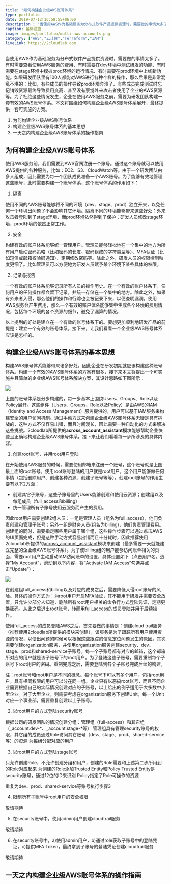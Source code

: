```yaml
---
title: "如何构建企业级AWS账号体系"
type: portfolio
date: 2019-07-12T16:58:55+06:00
description : "当使用AWS作为基础服务为分布式软件产品提供资源时，需要做的事情太多了。有时需要查看使用AWS服务的费用、有时需要在dev环境中测试研发的功能、有时需要在stage环境中模拟prod环境的运行情况、有时需要在prod环境中上线新功能。如果研发团队里有100人都能对AWS进行各种个样的操作，那么后果是非常混乱不堪的：比如，有些成员的操作导致prod环境奔溃了、有些成员完成测试时忘记销毁资源最终导致费用变高、甚至没有察觉外来攻击者使用了企业的AWS资源等。为了杜绝这些情况发生，企业在使用AWS服务之前，需要为研发团队构建一套有效的AWS账号体系。本文将围绕如何构建企业级AWS账号体系展开，最终提供一套可实施的方案。"
caption: 基础设施
image: images/portfolio/multi-aws-accounts.png
category: ["AWS","云计算","Terraform","IAM"]
liveLink: https://2cloudlab.com
---
```


当使用AWS作为基础服务为分布式软件产品提供资源时，需要做的事情太多了。有时需要查看使用AWS服务的费用、有时需要在dev环境中测试研发的功能、有时需要在stage环境中模拟prod环境的运行情况、有时需要在prod环境中上线新功能。如果研发团队里有100人都能对AWS进行各种个样的操作，那么后果是非常混乱不堪的：比如，有些成员的操作导致prod环境奔溃了、有些成员完成测试时忘记销毁资源最终导致费用变高、甚至没有察觉外来攻击者使用了企业的AWS资源等。为了杜绝这些情况发生，企业在使用AWS服务之前，需要为研发团队构建一套有效的AWS账号体系。本文将围绕如何构建企业级AWS账号体系展开，最终提供一套可实施的方案。

1. 为何构建企业级AWS账号体系
2. 构建企业级AWS账号体系的基本思想
3. 一天之内构建企业级AWS账号体系的操作指南

## 为何构建企业级AWS账号体系

使用AWS服务前，我们需要到AWS官网注册一个账号。通过这个账号就可以使用AWS提供的各种服务，比如：EC2、S3、CloudWatch等。由于一个研发团队由多人组成，因此需要为每一个团队成员准备一个AWS账号。为了能够有效地管理这些账号，此时需要构建一个账号体系，这个账号体系的作用如下：

1. 隔离

使用不同的AWS账号能够将不同的环境（dev、stage、prod）独立开来，以免任何一个环境出问题了不会影响其它环境。隔离不同的环境能够带来这些好处：外来攻击者登陆到了stage环境，而prod环境依然得到了保护；研发人员修改stage环境，prod环境的依然正常工作。

2. 安全

构建有效的账户体系能够统一管理用户。管理员能够轻松地在一个集中的地方为所有用户启动密码策略（比如密码的长度、密码组成的字符类型等）、MFA认证（比如短信或邮箱校验码通知）、定期修改密码等。除此之外，研发人员的权限控制粒度更细了。比如管理员可以方便地为研发人员赋予某个环境下某些具体的权限。

3. 记录与报告

一个有效的账户体系能够记录所有人员的操作历史。在一个有效的账户体系下，任何用户的任何操作都会留下记录，并统一存储在一个集中的地方。除此之外，如果有外来者入侵，那么他们的操作和行踪也会被记录下来，以便查明漏洞。使用AWS服务会产生费用，那么一个有效的账户体系能够集中生成各个环境的费用情况，包括每个环境的各个资源的细节，避免了漏算的情况。

以上提到的好处是建立在一个有效的账号体系下的。要想更加顺利地研发产品的前提是：建立一个有效的账号体系。接下来，让我们看看一个企业级AWS账号体系应该是怎样的。

## 构建企业级AWS账号体系的基本思想

构建AWS账号体系能够带来诸多好处，因此企业在研发初期就应该构建这种账号体系。构建一个有效的AWS账号体系的方案有很多，接下来本文将提出一个可实施并且简单的企业级AWS账号体系解决方案，其设计思路如下图所示：

![](https://2cloudlab.com/images/blog/aws-account-structure.png)

上图的账号体系是分步构建的，每一步基本上围绕Users、Groups、Role以及Policy展开。这些组件（Users、Groups、Role以及Policy）是由AWS的IAM（Identity and Access Management）服务提供的，用户可以基于IAM服务来构建安全的用户访问机制。通过手动方式来创建企业级AWS账号体系无疑是具有挑战的，这种方式不仅容易出错，而且时间漫长，因此需要一种自动化的方式来解决这些挑战。2cloudlab所提供的**across_account_assistant**模块能够帮助企业快速且正确地构建企业级AWS账号体系。接下来让我们看看每一步所涉及的具体内容。

1. 创建root账号，并用root用户登陆

在开始使用AWS服务的时候，需要使用邮箱来注册一个账号，这个账号就是上图最上面的root账号。使用root账号登陆的用户就是root用户，这个用户能够做任何事情（包括删除用户、创建各种资源、创建子账号等等）。创建root账号的作用主要有以下2方面：

* 创建其它子账号，这些子账号里的Users能够创建和使用云资源；创建组以及每组成员（full_access和billing）
* 统一管理所有子账号使用云服务而产生的费用。

因此root用户需要创建2组人员：一组是管理人员（组名为full_access），他们负责创建和管理子账号；另外一组是财务人员(组名为billing)，他们负责管理费用。创建组的同时，需要指定哪些用户属于哪个组，这些操作步骤可以通过点击AWS的UI页面完成，但是这种手动方式容易出错而且十分耗时，因此推荐使用2cloudlab所提供的[across_account_assistant]()模块来创建（最多需要一天就能建立完整的企业级AWS账号体系）。为了使billing组的用户能够访问账单相关的页面，需要root用户主动启动IAM访问账单的设置，具体设置如下（点击用户名，选择"My Account"，滑动到以下内容，将“Activate IAM Access”勾选并点击“Update”）：

![](https://2cloudlab.com/images/blog/iam-user-access-to-billing.png)

在创建组full_access和billing以及对应的成员之后，需要降低入侵root账号的风险。具体的操作方式为：为root用户开启MFA验证，其不能用于研发并需要安全放置，只允许少部分人知道，删除所有root用户相关的命令行方式登陆凭证，定期更换密码。从此之后退出root账号，转而用full_access的成员登陆并用于后续操作。

使用full_access的成员登陆AWS之后，首先要做的事情是：创建cloud trail服务（推荐使用2cloudlab所提供的模块来创建），该服务是为了跟踪所有用户使用资源的情况，以便出问题的时候可以根据这些跟踪的信息定位问题发生的原因。其次需要创建organization服务，并使用organization服务创建security、dev、stage、prod和shared-service子账号。每一个子账号都有对应的邮箱，这个邮箱所对应的用户就是该子账号下的root用户。为了登陆这些子账号，需要重制每个子账号下root用户的密码。重制完成之后，需要登陆到各个子账号完成后续的构建。

注：root账号和root用户是不同的概念。每个账号下可以有多个用户，包括root用户，具有相同权限的用户可以分在同一组。企业只有以恶搞root账号，而且不同企业需要根据自己的实际情况创建对应的子账号，以上给出的例子适用于大多数中小型企业。对于大型企业，则需要考虑在organization服务下创建Unit，每一个Unit对应一个事业部，需要重复创建以上子账号。

2. 以root用户的方式登陆security账号

根据公司的研发团队的情况创建分组：管理组（full-access）和其它组（_account.dev-*、_account.stage-*等）
管理组具有管理security账号的权限，其它组的成员通过Role访问其它账号（dev、stage、prod、shared-service等）的资源
为每组分配对应的用户

3. 以root用户的方式登陆stage账号

只允许创建Role，不允许创建分组和用户，创建的Role需要和上述第二步所用到的Role对应起来
为创建的Role添加Trusted Entity和Policy
Trusted Entity是security账号，通过12位的ID来识别
Policy指定了Role可操作的资源

重复为dev、prod、shared-service等账号执行步骤3

4. 限制所有子账号中root用户的安全权限

敬请期待

5. 在security账号中，使用admin用户创建cloudtrail服务

敬请期待

6. 在security账号中，a)使用admin用户，b)通过role获取子账号中的登陆凭证，c)提供MFA Token，最终拿到子账号的登陆凭证创建cloudtrail服务

敬请期待

## 一天之内构建企业级AWS账号体系的操作指南